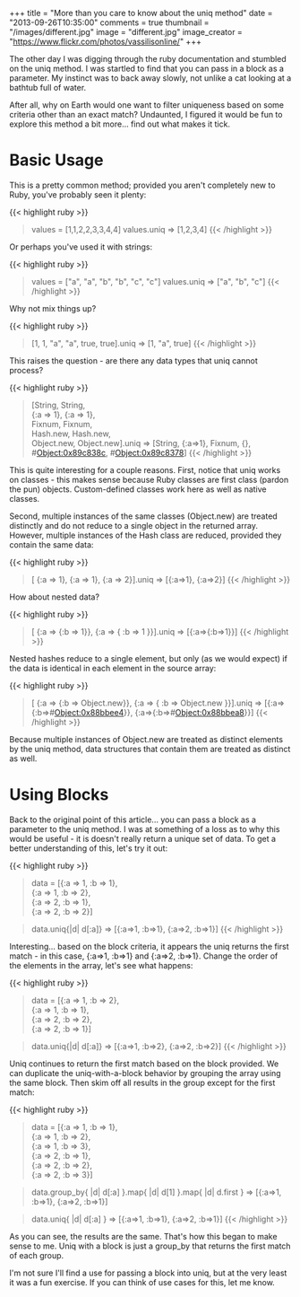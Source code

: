 +++
title         = "More than you care to know about the uniq method"
date          = "2013-09-26T10:35:00"
comments      = true
thumbnail     = "/images/different.jpg"
image         = "different.jpg"
image_creator = "https://www.flickr.com/photos/vassilisonline/"
+++

The other day I was digging through the ruby documentation and stumbled on the uniq method. I was startled to find that you can pass in a block as a parameter. My instinct was to back away slowly, not unlike a cat looking at a bathtub full of water.
<!--more-->
After all, why on Earth would one want to filter uniqueness based on some criteria other than an exact match? Undaunted, I figured it would be fun to explore this method a bit more... find out what makes it tick.

Basic Usage
===========
This is a pretty common method; provided you aren't completely new to Ruby, you've probably seen it plenty:

{{< highlight ruby >}}
  > values = [1,1,2,2,3,3,4,4]
  > values.uniq
  => [1,2,3,4]
{{< /highlight >}}

Or perhaps you've used it with strings:

{{< highlight ruby >}}
  > values = ["a", "a", "b", "b", "c", "c"]
  > values.uniq
  => ["a", "b", "c"]
{{< /highlight >}}

Why not mix things up?

{{< highlight ruby >}}
  > [1, 1, "a", "a", true, true].uniq
  => [1, "a", true]
{{< /highlight >}}

This raises the question - are there any data types that uniq cannot process?

{{< highlight ruby >}}
  > [String, String,\
  >   {:a => 1}, {:a => 1},\
  >   Fixnum, Fixnum,\
  >   Hash.new, Hash.new,\
  >   Object.new, Object.new].uniq
  => [String, {:a=>1}, Fixnum, {}, #<Object:0x89c838c>, #<Object:0x89c8378>]
{{< /highlight >}}

This is quite interesting for a couple reasons. First, notice that uniq works on classes - this makes sense because Ruby classes are first class (pardon the pun) objects. Custom-defined classes work here as well as native classes.

Second, multiple instances of the same classes (Object.new) are treated distinctly and do not reduce to a single object in the returned array. However, multiple instances of the Hash class are reduced, provided they contain the same data:

{{< highlight ruby >}}
  > [ {:a => 1}, {:a => 1}, {:a => 2}].uniq
  => [{:a=>1}, {:a=>2}]
{{< /highlight >}}

How about nested data?

{{< highlight ruby >}}
  > [ {:a => {:b => 1}}, {:a => { :b => 1 }}].uniq
  => [{:a=>{:b=>1}}]
{{< /highlight >}}

Nested hashes reduce to a single element, but only (as we would expect) if the data is identical in each element in the source array:

{{< highlight ruby >}}
  > [ {:a => {:b => Object.new}}, {:a => { :b => Object.new }}].uniq
  => [{:a=>{:b=>#<Object:0x88bbee4>}}, {:a=>{:b=>#<Object:0x88bbea8>}}]
{{< /highlight >}}

Because multiple instances of Object.new are treated as distinct elements by the uniq method, data structures that contain them are treated as distinct as well.

Using Blocks
============
Back to the original point of this article... you can pass a block as a parameter to the uniq method. I was at something of a loss as to why this would be useful - it is doesn't really return a unique set of data. To get a better understanding of this, let's try it out:

{{< highlight ruby >}}
  > data = [{:a => 1, :b => 1},\
            {:a => 1, :b => 2},\
            {:a => 2, :b => 1},\
            {:a => 2, :b => 2}]

  > data.uniq{|d| d[:a]}
  => [{:a=>1, :b=>1}, {:a=>2, :b=>1}]
{{< /highlight >}}

Interesting... based on the block criteria, it appears the uniq returns the first match - in this case, {:a=>1, :b=>1} and {:a=>2, :b=>1}. Change the order of the elements in the array, let's see what happens:

{{< highlight ruby >}}
  > data = [{:a => 1, :b => 2},\
            {:a => 1, :b => 1},\
            {:a => 2, :b => 2},\
            {:a => 2, :b => 1}]

  > data.uniq{|d| d[:a]}
  => [{:a=>1, :b=>2}, {:a=>2, :b=>2}]
{{< /highlight >}}

Uniq continues to return the first match based on the block provided. We can duplicate the uniq-with-a-block behavior by grouping the array using the same block. Then skim off all results in the group except for the first match:

{{< highlight ruby >}}
  > data = [{:a => 1, :b => 1},\
            {:a => 1, :b => 2},\
            {:a => 1, :b => 3},\
            {:a => 2, :b => 1},\
            {:a => 2, :b => 2},\
            {:a => 2, :b => 3}]

  > data.group_by{ |d| d[:a] }.map{ |d| d[1] }.map{ |d| d.first }
  => [{:a=>1, :b=>1}, {:a=>2, :b=>1}]

  > data.uniq{ |d| d[:a] }
  => [{:a=>1, :b=>1}, {:a=>2, :b=>1}]
{{< /highlight >}}

As you can see, the results are the same. That's how this began to make sense to me. Uniq with a block is just a group_by that returns the first match of each group.

I'm not sure I'll find a use for passing a block into uniq, but at the very least it was a fun exercise. If you can think of use cases for this, let me know.
